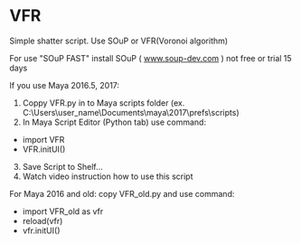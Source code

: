 # VFR
Simple shatter script. Use SOuP or VFR(Voronoi algorithm)

For use "SOuP FAST" install SOuP ( www.soup-dev.com ) not free or trial 15 days

If you use Maya 2016.5, 2017:

1. Coppy VFR.py in to Maya scripts folder (ex. C:\Users\user_name\Documents\maya\2017\prefs\scripts)
2. In Maya Script Editor (Python tab) use command:

- import VFR
- VFR.initUI() 

3. Save Script to Shelf...
4. Watch video instruction how to use this script


For Maya 2016 and old: copy VFR_old.py and use command:

- import VFR_old as vfr
- reload(vfr)
- vfr.initUI()
